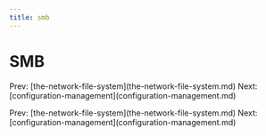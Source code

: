 ```yaml
---
title: smb
---
```


# SMB

Prev:
\[the-network-file-system](the-network-file-system.md)
Next:
\[configuration-management](configuration-management.md)

Prev:
\[the-network-file-system](the-network-file-system.md)
Next:
\[configuration-management](configuration-management.md)
